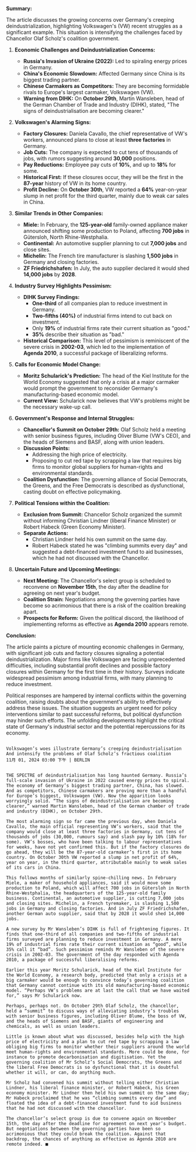
   
**Summary:**  
   
The article discusses the growing concerns over Germany's creeping deindustrialization, highlighting Volkswagen's (VW) recent struggles as a significant example. This situation is intensifying the challenges faced by Chancellor Olaf Scholz's coalition government.  
   
1. **Economic Challenges and Deindustrialization Concerns:**  
   - **Russia's Invasion of Ukraine (2022):** Led to spiraling energy prices in Germany.  
   - **China's Economic Slowdown:** Affected Germany since China is its biggest trading partner.  
   - **Chinese Carmakers as Competitors:** They are becoming formidable rivals to Europe's largest carmaker, Volkswagen (VW).  
   - **Warning from DIHK:** On **October 29th**, Martin Wansleben, head of the German Chamber of Trade and Industry (DIHK), stated, "The signs of deindustrialisation are becoming clearer."  
   
2. **Volkswagen's Alarming Signs:**  
   - **Factory Closures:** Daniela Cavallo, the chief representative of VW's workers, announced plans to close at least **three factories** in Germany.  
   - **Job Cuts:** The company is expected to cut tens of thousands of jobs, with rumors suggesting around **30,000** positions.  
   - **Pay Reductions:** Employee pay cuts of **10%**, and up to **18%** for some.  
   - **Historical First:** If these closures occur, they will be the first in the **87-year** history of VW in its home country.  
   - **Profit Decline:** On **October 30th**, VW reported a **64%** year-on-year slump in net profit for the third quarter, mainly due to weak car sales in China.  
   
3. **Similar Trends in Other Companies:**  
   - **Miele:** In February, the **125-year-old** family-owned appliance maker announced shifting some production to Poland, affecting **700 jobs** in Gütersloh, North Rhine-Westphalia.  
   - **Continental:** An automotive supplier planning to cut **7,000 jobs** and close sites.  
   - **Michelin:** The French tire manufacturer is slashing **1,500 jobs** in Germany and closing factories.  
   - **ZF Friedrichshafen:** In July, the auto supplier declared it would shed **14,000 jobs** by **2028**.  
   
4. **Industry Survey Highlights Pessimism:**  
   - **DIHK Survey Findings:**  
     - **One-third** of all companies plan to reduce investment in Germany.  
     - **Two-fifths (40%)** of industrial firms intend to cut back on investment.  
     - Only **19%** of industrial firms rate their current situation as "good."  
     - **35%** describe their situation as "bad."  
   - **Historical Comparison:** This level of pessimism is reminiscent of the severe crisis in **2002-03**, which led to the implementation of **Agenda 2010**, a successful package of liberalizing reforms.  
   
5. **Calls for Economic Model Change:**  
   - **Moritz Schularick's Prediction:** The head of the Kiel Institute for the World Economy suggested that only a crisis at a major carmaker would prompt the government to reconsider Germany's manufacturing-based economic model.  
   - **Current View:** Schularick now believes that VW's problems might be the necessary wake-up call.  
   
6. **Government's Response and Internal Struggles:**  
   - **Chancellor's Summit on October 29th:** Olaf Scholz held a meeting with senior business figures, including Oliver Blume (VW's CEO), and the heads of Siemens and BASF, along with union leaders.  
   - **Discussion Points:**  
     - Addressing the high price of electricity.  
     - Proposing to cut red tape by scrapping a law that requires big firms to monitor global suppliers for human-rights and environmental standards.  
   - **Coalition Dysfunction:** The governing alliance of Social Democrats, the Greens, and the Free Democrats is described as dysfunctional, casting doubt on effective policymaking.  
   
7. **Political Tensions within the Coalition:**  
   - **Exclusion from Summit:** Chancellor Scholz organized the summit without informing Christian Lindner (liberal Finance Minister) or Robert Habeck (Green Economy Minister).  
   - **Separate Actions:**  
     - Christian Lindner held his own summit on the same day.  
     - Robert Habeck stated he was "climbing summits every day" and suggested a debt-financed investment fund to aid businesses, which he had not discussed with the Chancellor.  
   
8. **Uncertain Future and Upcoming Meetings:**  
   - **Next Meeting:** The Chancellor's select group is scheduled to reconvene on **November 15th**, the day after the deadline for agreeing on next year's budget.  
   - **Coalition Strain:** Negotiations among the governing parties have become so acrimonious that there is a risk of the coalition breaking apart.  
   - **Prospects for Reform:** Given the political discord, the likelihood of implementing reforms as effective as **Agenda 2010** appears remote.  
   
**Conclusion:**  
   
The article paints a picture of mounting economic challenges in Germany, with significant job cuts and factory closures signaling a potential deindustrialization. Major firms like Volkswagen are facing unprecedented difficulties, including substantial profit declines and possible factory closures within Germany for the first time in their history. Surveys indicate widespread pessimism among industrial firms, with many planning to reduce investment.  
   
Political responses are hampered by internal conflicts within the governing coalition, raising doubts about the government's ability to effectively address these issues. The situation suggests an urgent need for policy interventions similar to past successful reforms, but political dysfunction may hinder such efforts. The unfolding developments highlight the critical state of Germany's industrial sector and the potential repercussions for its economy.



```

Volkswagen’s woes illustrate Germany’s creeping deindustrialisation
And intensify the problems of Olaf Scholz’s fractious coalition
11月 01, 2024 03:00 下午 | BERLIN


THE SPECTRE of deindustrialisation has long haunted Germany. Russia’s full-scale invasion of Ukraine in 2022 caused energy prices to spiral. The economy of Germany’s biggest trading partner, China, has slowed. And as competitors, Chinese carmakers are proving more than a handful for Europe’s biggest, Volkswagen (VW). Now the apparition looks worryingly solid. “The signs of deindustrialisation are becoming clearer,” warned Martin Wansleben, head of the German chamber of trade and industry (DIHK), on October 29th.

The most alarming sign so far came the previous day, when Daniela Cavallo, the main official representing VW’s workers, said that the company would close at least three factories in Germany, cut tens of thousands of jobs (30,000, rumours say) and slash pay by 10% (18% for some). VW’s bosses, who have been talking to labour representatives for weeks, have not yet confirmed this. But if the factory closures do go ahead, they will be the 87-year-old carmaker’s first in its home country. On October 30th VW reported a slump in net profit of 64%, year on year, in the third quarter, attributable mainly to weak sales of its cars in China.

This follows months of similarly spine-chilling news. In February Miele, a maker of household appliances, said it would move some production to Poland, which will affect 700 jobs in Gütersloh in North Rhine-Westphalia, the headquarters of the 125-year-old family business. Continental, an automotive supplier, is cutting 7,000 jobs and closing sites. Michelin, a French tyremaker, is slashing 1,500 jobs in Germany and closing factories. And in July ZF Friedrichshafen, another German auto supplier, said that by 2028 it would shed 14,000 jobs.

A new survey by Mr Wansleben’s DIHK is full of frightening figures. It finds that one-third of all companies and two-fifths of industrial firms surveyed are planning to reduce investment in Germany. A mere 19% of industrial firms rate their current situation as “good”, while 35% call it “bad”. Such pessimism reminds Mr Wansleben of the severe crisis in 2002-03. The government of the day responded with Agenda 2010, a package of successful liberalising reforms.

Earlier this year Moritz Schularick, head of the Kiel Institute for the World Economy, a research body, predicted that only a crisis at a big carmaker would be enough to convince today’s governing coalition that Germany cannot continue with its old manufacturing-based economic model. “Perhaps VW’s problems are at last the call that we have waited for,” says Mr Schularick now.

Perhaps, perhaps not. On October 29th Olaf Scholz, the chancellor, held a “summit” to discuss ways of alleviating industry’s troubles with senior business figures, including Oliver Blume, the boss of VW, and the heads of Siemens and BASF, giants of engineering and chemicals, as well as union leaders.

Little is known about what was discussed, besides help with the high price of electricity and a plan to cut red tape by scrapping a law obliging big firms to monitor whether their suppliers around the world meet human-rights and environmental standards. More could be done, for instance to promote decarbonisation and digitisation. Yet the governing coalition of Mr Scholz’s Social Democrats, the Greens and the liberal Free Democrats is so dysfunctional that it is doubtful whether it will, or can, do anything much.

Mr Scholz had convened his summit without telling either Christian Lindner, his liberal finance minister, or Robert Habeck, his Green economy minister. Mr Lindner then held his own summit on the same day; Mr Habeck proclaimed that he was “climbing summits every day” and floated the idea of a debt-financed investment fund to aid business that he had not discussed with the chancellor.

The chancellor’s select group is due to convene again on November 15th, the day after the deadline for agreement on next year’s budget. But negotiations between the governing parties have been so acrimonious that they could break the coalition. Against that backdrop, the chances of anything as effective as Agenda 2010 are remote indeed. ■


```
